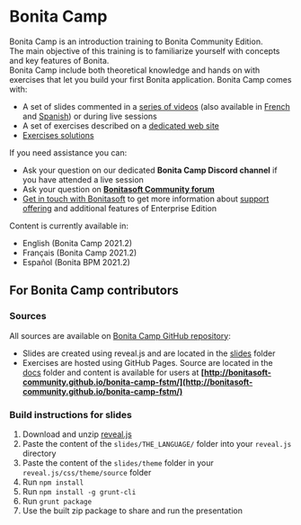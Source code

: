 # Bonita Camp

Bonita Camp is an introduction training to Bonita Community Edition.  
The main objective of this training is to familiarize yourself with concepts and key features of Bonita.  
Bonita Camp include both theoretical knowledge and hands on with exercises that let you build your first Bonita application.
Bonita Camp comes with:

- A set of slides commented in a [series of videos](https://www.youtube.com/playlist?list=PLvvoQatxaHOMHRiP7hFayNXTJNdxIEiYp) (also available in [French](https://www.youtube.com/playlist?list=PLvvoQatxaHOPSATzZe-zPh-LrSNGfpQEf) and [Spanish](https://www.youtube.com/playlist?list=PLvvoQatxaHOOgWEMHZjk5rjc9qsCnh7bi)) or during live sessions
- A set of exercises described on a [dedicated web site](http://bonitasoft-community.github.io/bonita-camp-fstm/)
- [Exercises solutions](https://github.com/Bonitasoft-Community/bonita-camp/releases/latest)

If you need assistance you can:

- Ask your question on our dedicated **Bonita Camp Discord channel** if you have attended a live session
- Ask your question on **[Bonitasoft Community forum](https://community.bonitasoft.com/questions-and-answers)**
- [Get in touch with Bonitasoft](https://www.bonitasoft.com/contact-us) to get more information about [support offering](https://www.bonitasoft.com/support) and additional features of Enterprise Edition

Content is currently available in:
- English (Bonita Camp 2021.2)
- Français (Bonita Camp 2021.2)
- Español (Bonita BPM 2021.2)


## For Bonita Camp contributors

### Sources

All sources are available on [Bonita Camp GitHub repository](https://github.com/Bonitasoft-Community/bonita-camp/):

- Slides are created using reveal.js and are located in the [slides](https://github.com/Bonitasoft-Community/bonita-camp/tree/master/slides) folder
- Exercises are hosted using GitHub Pages. Source are located in the [docs](https://github.com/Bonitasoft-Community/bonita-camp/tree/master/docs) folder and content is available for users at **[http://bonitasoft-community.github.io/bonita-camp-fstm/](http://bonitasoft-community.github.io/bonita-camp-fstm/)**

### Build instructions for slides

1. Download and unzip [reveal.js](https://github.com/hakimel/reveal.js/archive/master.zip)
1. Paste the content of the `slides/THE_LANGUAGE/` folder into your `reveal.js` directory
1. Paste the content of the `slides/theme` folder in your `reveal.js/css/theme/source` folder
1. Run `npm install`
1. Run `npm install -g grunt-cli`
1. Run `grunt package`
1. Use the built zip package to share and run the presentation

